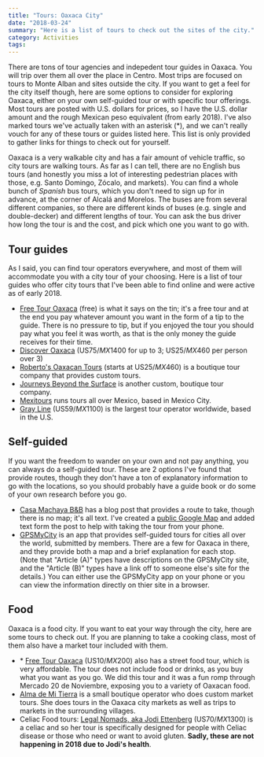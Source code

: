 ```yaml
---
title: "Tours: Oaxaca City"
date: "2018-03-24"
summary: "Here is a list of tours to check out the sites of the city."
category: Activities
tags:
---
```


There are tons of tour agencies and indepedent tour guides in Oaxaca. You will trip over them all over the place in Centro. Most trips are focused on tours to Monte Alban and sites outside the city. If you want to get a feel for the city itself though, here are some options to consider for exploring Oaxaca, either on your own self-guided tour or with specific tour offerings. Most tours are posted with U.S. dollars for prices, so I have the U.S. dollar amount and the rough Mexican peso equivalent (from early 2018). I've also marked tours we've actually taken with an asterisk (&ast;), and we can't really vouch for any of these tours or guides listed here. This list is only provided to gather links for things to check out for yourself.

Oaxaca is a very walkable city and has a fair amount of vehicle traffic, so city tours are walking tours. As far as I can tell, there are no English bus tours (and honestly you miss a lot of interesting pedestrian places with those, e.g. Santo Domingo, Zócalo, and markets). You can find a whole bunch of *Spanish* bus tours, which you don't need to sign up for in advance, at the corner of Alcalá and Morelos. The buses are from several different companies, so there are different kinds of buses (e.g. single and double-decker) and different lengths of tour. You can ask the bus driver how long the tour is and the cost, and pick which one you want to go with.

## Tour guides
As I said, you can find tour operators everywhere, and most of them will accommodate you with a city tour of your choosing. Here is a list of tour guides who offer city tours that I've been able to find online and were active as of early 2018.

- [Free Tour Oaxaca](https://freetouroaxaca.com/) (free) is what it says on the tin; it's a free tour and at the end you pay whatever amount you want in the form of a tip to the guide. There is no pressure to tip, but if you enjoyed the tour you should pay what you feel it was worth, as that is the only money the guide receives for their time.
- [Discover Oaxaca](http://discover-oaxaca.com/infobox/oaxaca-city-walking-tour/) (US$75/MX$1400 for up to 3; US$25/MX$460 per person over 3)
- [Roberto's Oaxacan Tours](http://robertosoaxacantours.com/) (starts at US$25/MX$460) is a boutique tour company that provides custom tours.
- [Journeys Beyond the Surface](http://travelmexicocity.com.mx/oaxaca-city-and-surroundings/) is another custom, boutique tour company.
- [Mexitours](https://www.mexitours.travel/index.php/en/about-2/oaxaca-2/366-city-tour) runs tours all over Mexico, based in Mexico City.
- [Gray Line](https://www.grayline.com/tours/oaxaca/oaxaca-city-tour-5956_70_12130_1266/) (US$59/MX$1100) is the largest tour operator worldwide, based in the U.S.

## Self-guided
If you want the freedom to wander on your own and not pay anything, you can always do a self-guided tour. These are 2 options I've found that provide routes, though they don't have a ton of explanatory information to go with the locations, so you should probably have a guide book or do some of your own research before you go.

- [Casa Machaya B&B](http://www.casamachaya.com/blog-posts/category/walking-tour-oaxaca) has a blog post that provides a route to take, though there is no map; it's all text. I've created a [public Google Map](https://drive.google.com/open?id=1k9foi8BcXjhzftTUlHexjWRG6jXnDTid&usp=sharing) and added text form the post to help with taking the tour from your phone.
- [GPSMyCity](https://www.gpsmycity.com/gps-tour-guides/oaxaca-4971.html) is an app that provides self-guided tours for cities all over the world, submitted by members. There are a few for Oaxaca in there, and they provide both a map and a brief explanation for each stop. (Note that "Article (A)" types have descriptions on the GPSMyCity site, and the "Article (B)" types have a link off to someone else's site for the details.) You can either use the GPSMyCity app on your phone or you can view the information directly on thier site in a browser.

## Food
Oaxaca is a food city. If you want to eat your way through the city, here are some tours to check out. If you are planning to take a cooking class, most of them also have a market tour included with them.

- &ast; [Free Tour Oaxaca](https://freetouroaxaca.com/2018/03/20/test-4/) (US$10/MX$200) also has a street food tour, which is very affordable. The tour does not include food or drinks, as you buy what you want as you go. We did this tour and it was a fun romp through Mercado 20 de Noviembre, exposing you to a variety of Oaxacan food.
- [Alma de Mi Tierra](https://www.almademitierra.net/tours) is a small boutique operator who does custom market tours. She does tours in the Oaxaca city markets as well as trips to markets in the surrounding villages.
- Celiac Food tours: [Legal Nomads, aka Jodi Ettenberg](https://www.legalnomads.com/food-walks/) (US$70/MX$1300) is a celiac and so her tour is specifically designed for people with Celiac disease or those who need or want to avoid gluten. **Sadly, these are not happening in 2018 due to Jodi's health**.
